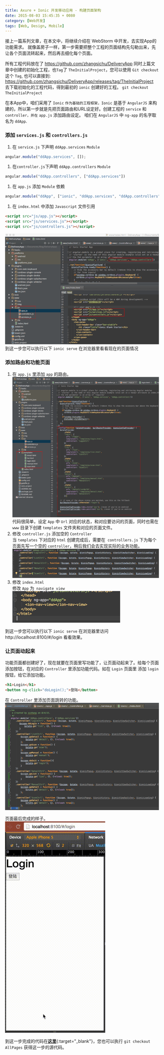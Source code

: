 ```yaml
---
title: Axure + Ionic 开发移动应用 - 构建页面架构
date: 2015-08-03 15:45:35 + 0080
category: [Web开发]
tags: [Web, Design, Mobile]
---
```


接上一篇系列文章，在本文中，将继续介绍在 WebStorm 中开发，去实现App的功能需求。 就像盖房子一样，第一步需要把整个工程的页面结构先勾勒出来，先让各个页面流转起来，然后再去细化每个页面。  

所有工程代码放在了 https://github.com/zhangsichu/DeliveryApp 同时上篇文章中创建的初始化工程，也`Tag`了 `TheInitialProject`，您可以使用 `Git checkout` 这个 `Tag`, 也可以直接到: https://github.com/zhangsichu/DeliveryApp/releases/tag/TheInitialProject 去下载初始化的工程代码，得到最初的 `ionic` 创建好的工程。 `git checkout TheInitialProject  `

在本App中，咱们采用了 `Ionic` `作为基础的工程框架，Ionic` 是基于 `AngularJS` 来构建的，所以第一步就是先把页面路由和URL设定好。创建工程的 `service` 和 `controller，并在` `app.js` 添加路由设定。 咱们在 `AngularJS` 中 `ng-app` 的名字取名为 `ddApp`.   

### 添加 `services.js` 和 `controllers.js`
1. 在 `service.js` 下声明 `ddApp.services` `Module`
```js
angular.module("ddApp.services", []);
```
1. 在`controller.js`下声明 `ddApp.controllers` `Module`
```js
angular.module("ddApp.controllers", ["ddApp.services"])
```
1. 在 `app.js` 添加 `Module` 依赖
```js 
angular.module("ddApp", ["ionic", "ddApp.services", "ddApp.controllers"])
```
1. 在 `index.html` 中添加 `Javascript` 文件引用
```html 
<script src="js/app.js"></script>  
<script src="js/services.js"></script>  
<script src="js/controllers.js"></script>  
```
![code view](/assets/attachments/2015/08/04_141133_he8l1.png)  
到这一步您可以执行以下 `ionic serve` 在浏览器里看看现在的页面情况  

### 添加路由和功能页面 
1. 在 `app.js` 里添加 `app` 的路由。  
![app code](/assets/attachments/2015/08/04_145009_yvn32.png)  
代码很简单，设定 `App` 中 `Url` 对应的状态，和对应要访问的页面，同时也需在 `www` 目录下创建 `templates` 文件夹和对应的页面文件。  
1. 修改 `controller.js` 添加空的 `Controller`  
当 `templates` 下对应的 `html` 创建完成后，需要在` controllers.js` 下为每个页面先写一个空的 `controller`，稍后我们会去实现实际的业务功能。  
![control view](/assets/attachments/2015/08/04_145018_pmes3.png)  
1. 修改 `index.html`  
修改 `App` 为` navigate view`  
![navigate view](/assets/attachments/2015/08/04_145044_qnfu4.png)  

到这一步您可以执行以下 `ionic serve` 在浏览器里访问 http://localhost:8100/#/login 看看效果。  

### 让页面动起来   
功能页面都创建好了，现在就要在页面里写功能了，让页面动起来了。给每个页面添加按钮，在对应的 `Controller` 里添加功能代码。如在 `Login` 页面里 添加 `login` 按钮，给它添加功能。  
```html
<h1>Login</h1>  
<button ng-click="doLogin();">登陆</button>
```

在 `Controller` 里添加页面跳转的功能。  
![controller redirect](/assets/attachments/2015/08/04_160100_oldr5.png)  

页面最后完成的样子。  
![final view](/assets/attachments/2015/08/04_160216_fc5jdone.gif)  

到这一步完成的代码在[**这里**](https://github.com/zhangsichu/DeliveryApp/releases/tag/AllPages){:target="_blank"}，您也可以执行 `git checkout AllPages` 获得这一步的源代码。
